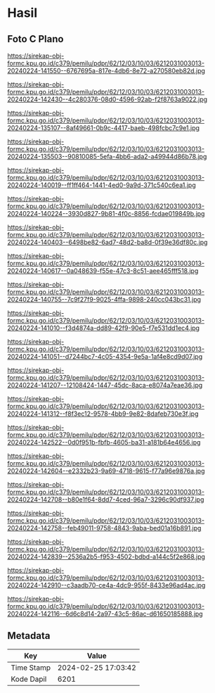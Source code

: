 # Hasil

## Foto C Plano

https://sirekap-obj-formc.kpu.go.id/c379/pemilu/pdpr/62/12/03/10/03/6212031003013-20240224-141550--6767695a-817e-4db6-8e72-a270580eb82d.jpg

https://sirekap-obj-formc.kpu.go.id/c379/pemilu/pdpr/62/12/03/10/03/6212031003013-20240224-142430--4c280376-08d0-4596-92ab-f2f8763a9022.jpg

https://sirekap-obj-formc.kpu.go.id/c379/pemilu/pdpr/62/12/03/10/03/6212031003013-20240224-135107--8af49661-0b9c-4417-baeb-498fcbc7c9e1.jpg

https://sirekap-obj-formc.kpu.go.id/c379/pemilu/pdpr/62/12/03/10/03/6212031003013-20240224-135503--90810085-5efa-4bb6-ada2-a49944d86b78.jpg

https://sirekap-obj-formc.kpu.go.id/c379/pemilu/pdpr/62/12/03/10/03/6212031003013-20240224-140019--ff1ff464-1441-4ed0-9a9d-371c540c6ea1.jpg

https://sirekap-obj-formc.kpu.go.id/c379/pemilu/pdpr/62/12/03/10/03/6212031003013-20240224-140224--3930d827-9b81-4f0c-8856-fcdae019849b.jpg

https://sirekap-obj-formc.kpu.go.id/c379/pemilu/pdpr/62/12/03/10/03/6212031003013-20240224-140403--6498be82-6ad7-48d2-ba8d-0f39e36df80c.jpg

https://sirekap-obj-formc.kpu.go.id/c379/pemilu/pdpr/62/12/03/10/03/6212031003013-20240224-140617--0a048639-f55e-47c3-8c51-aee465fff518.jpg

https://sirekap-obj-formc.kpu.go.id/c379/pemilu/pdpr/62/12/03/10/03/6212031003013-20240224-140755--7c9f27f9-9025-4ffa-9898-240cc043bc31.jpg

https://sirekap-obj-formc.kpu.go.id/c379/pemilu/pdpr/62/12/03/10/03/6212031003013-20240224-141010--f3d4874a-dd89-42f9-90e5-f7e531dd1ec4.jpg

https://sirekap-obj-formc.kpu.go.id/c379/pemilu/pdpr/62/12/03/10/03/6212031003013-20240224-141051--d7244bc7-4c05-4354-9e5a-1af4e8cd9d07.jpg

https://sirekap-obj-formc.kpu.go.id/c379/pemilu/pdpr/62/12/03/10/03/6212031003013-20240224-141207--12108424-1447-45dc-8aca-e8074a7eae36.jpg

https://sirekap-obj-formc.kpu.go.id/c379/pemilu/pdpr/62/12/03/10/03/6212031003013-20240224-141312--f8f3ec12-9578-4bb9-9e82-8dafeb730e3f.jpg

https://sirekap-obj-formc.kpu.go.id/c379/pemilu/pdpr/62/12/03/10/03/6212031003013-20240224-142522--0d0f951b-fbfb-4605-ba31-a181b64e4656.jpg

https://sirekap-obj-formc.kpu.go.id/c379/pemilu/pdpr/62/12/03/10/03/6212031003013-20240224-142604--e2332b23-9a69-4718-9615-f77a96e9876a.jpg

https://sirekap-obj-formc.kpu.go.id/c379/pemilu/pdpr/62/12/03/10/03/6212031003013-20240224-142708--b80e1f64-8dd7-4ced-96a7-3296c90df937.jpg

https://sirekap-obj-formc.kpu.go.id/c379/pemilu/pdpr/62/12/03/10/03/6212031003013-20240224-142758--feb49011-9758-4843-9aba-bed01a16b891.jpg

https://sirekap-obj-formc.kpu.go.id/c379/pemilu/pdpr/62/12/03/10/03/6212031003013-20240224-142839--2536a2b5-f953-4502-bdbd-a144c5f2e868.jpg

https://sirekap-obj-formc.kpu.go.id/c379/pemilu/pdpr/62/12/03/10/03/6212031003013-20240224-142910--c3aadb70-ce4a-4dc9-955f-8433e96ad4ac.jpg

https://sirekap-obj-formc.kpu.go.id/c379/pemilu/pdpr/62/12/03/10/03/6212031003013-20240224-142116--6d6c8d14-2a97-43c5-86ac-d61650185888.jpg


## Metadata

| Key        | Value               |
| ---------- | ------------------- |
| Time Stamp | 2024-02-25 17:03:42 |
| Kode Dapil | 6201                |



